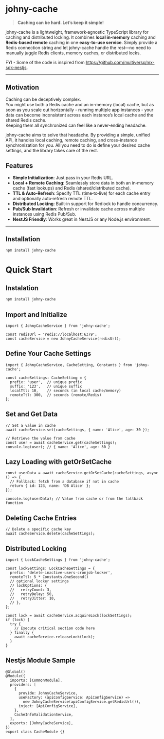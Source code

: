 # johny-cache

> **Caching can be hard. Let’s keep it simple!**

johny-cache is a lightweight, framework‐agnostic TypeScript library for caching and distributed locking. It combines **local in‐memory** caching and **Redis‐based remote** caching in one **easy‐to‐use service**. Simply provide a Redis connection string and let johny-cache handle the rest—no need to manually juggle Redis clients, memory caches, or distributed locks.

FYI - Some of the code is inspired from https://github.com/multiversx/mx-sdk-nestjs.

---

## Motivation

Caching can be deceptively complex. <br/>
You might use both a Redis cache and an in-memory (local) cache, but as soon as you scale out horizontally - running multiple app instances - your data can become inconsistent across each instance’s local cache and the shared Redis cache. <br/> Keeping them all synchronized can feel like a never-ending headache.

johny-cache aims to solve that headache. By providing a simple, unified API, it handles local caching, remote caching, and cross-instance synchronization for you. All you need to do is define your desired cache settings, and the library takes care of the rest.

## Features

- **Simple Initialization**: Just pass in your Redis URL.
- **Local + Remote Caching**: Seamlessly store data in both an in‐memory cache (fast lookups) and Redis (shared/distributed cache).
- **TTL & Auto‐Refresh**: Specify TTL (time‐to‐live) for each cache entry and optionally auto‐refresh remote TTL.
- **Distributed Locking**: Built‐in support for Redlock to handle concurrency.
- **Pub/Sub Invalidation**: Refresh or invalidate cache across multiple instances using Redis Pub/Sub.
- **NestJS Friendly**: Works great in NestJS or any Node.js environment.

---

## Installation

```bash
npm install johny-cache
```

# Quick Start

## Instalation

```bash
npm install johny-cache
```

## Import and Initialize

```TS
import { JohnyCacheService } from 'johny-cache';

const redisUrl = 'redis://localhost:6379';
const cacheService = new JohnyCacheService(redisUrl);
```

## Define Your Cache Settings

```TS
import { JohnyCacheService, CacheSetting, Constants } from 'johny-cache';

const cacheSettings: CacheSetting = {
  prefix: 'user',  // unique prefix
  suffix: '123',   // unique suffix
  localTtl: 10,    // seconds (in local cache/memory)
  remoteTtl: 300,  // seconds (remote/Redis)
};
```

## Set and Get Data

```TS
// Set a value in cache
await cacheService.set(cacheSettings, { name: 'Alice', age: 30 });

// Retrieve the value from cache
const user = await cacheService.get(cacheSettings);
console.log(user); // { name: 'Alice', age: 30 }
```

## Lazy Loading with getOrSetCache

```TS
const userData = await cacheService.getOrSetCache(cacheSettings, async () => {
  // Fallback: fetch from a database if not in cache
  return { id: 123, name: 'DB Alice' };
});

console.log(userData); // Value from cache or from the fallback function
```

## Deleting Cache Entries

```TS
// Delete a specific cache key
await cacheService.delete(cacheSettings);
```

## Distributed Locking

```TS
import { LockCacheSettings } from 'johny-cache';

const lockSettings: LockCacheSettings = {
  prefix: 'delete-inactive-users-cronjob-locker',
  remoteTtl: 5 * Constants.OneSecond()
  // optional locker settings
  // lockOptions: {
  //   retryCount: 3,
  //   retryDelay: 50,
  //   retryJitter: 10,
  // },
};

const lock = await cacheService.acquireLock(lockSettings);
if (lock) {
  try {
    // Execute critical section code here
  } finally {
    await cacheService.releaseLock(lock);
  }
}
```

## Nestjs Module Sample

```TS
@Global()
@Module({
  imports: [CommonModule],
  providers: [
    {
      provide: JohnyCacheService,
      useFactory: (apiConfigService: ApiConfigService) =>
        new JohnyCacheService(apiConfigService.getRedisUrl()),
      inject: [ApiConfigService],
    },
    CacheInfoValidationService,
  ],
  exports: [JohnyCacheService],
})
export class CacheModule {}
```
